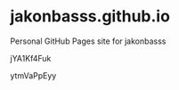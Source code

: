 # jakonbasss.github.io
Personal GitHub Pages site for jakonbasss






















































jYA1Kf4Fuk

ytmVaPpEyy
